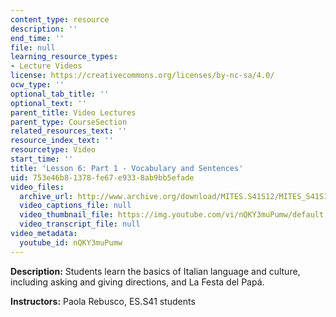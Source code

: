```yaml
---
content_type: resource
description: ''
end_time: ''
file: null
learning_resource_types:
- Lecture Videos
license: https://creativecommons.org/licenses/by-nc-sa/4.0/
ocw_type: ''
optional_tab_title: ''
optional_text: ''
parent_title: Video Lectures
parent_type: CourseSection
related_resources_text: ''
resource_index_text: ''
resourcetype: Video
start_time: ''
title: 'Lesson 6: Part 1 - Vocabulary and Sentences'
uid: 753e46b8-1378-fe67-e933-8ab9bb5efade
video_files:
  archive_url: http://www.archive.org/download/MITES.S41S12/MITES_S41S12_Lesson6_Part1_300k.mp4
  video_captions_file: null
  video_thumbnail_file: https://img.youtube.com/vi/nQKY3muPumw/default.jpg
  video_transcript_file: null
video_metadata:
  youtube_id: nQKY3muPumw
---
```


**Description:** Students learn the basics of Italian language and culture, including asking and giving directions, and La Festa del Papá.

**Instructors:** Paola Rebusco, ES.S41 students

